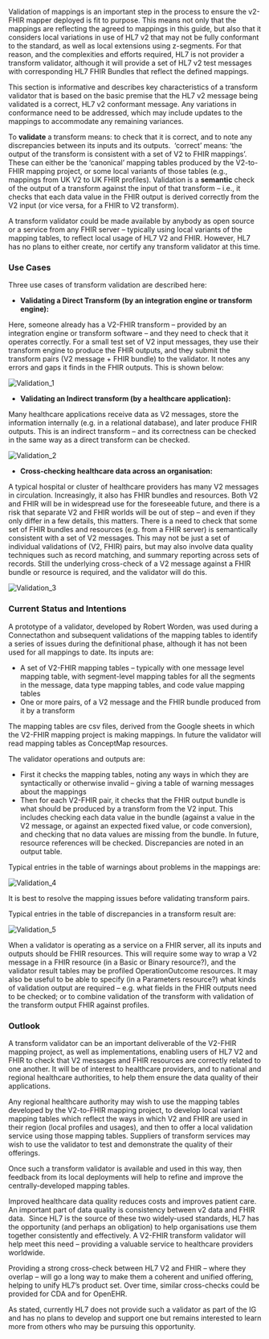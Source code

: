 Validation of mappings is an important step in the process to ensure the v2-FHIR mapper deployed is fit to purpose.  This means not only that the mappings are reflecting the agreed to mappings in this guide, but also that it considers local variations in use of HL7 v2 that may not be fully conformant to the standard, as well as local extensions using z-segments.  For that reason, and the complexities and efforts required, HL7 is not provider a transform validator, although it will provide a set of HL7 v2 test messages with corresponding HL7 FHIR Bundles that reflect the defined mappings.

This section is informative and describes key characteristics of a transform validator that is based on the basic premise that the HL7 v2 message being validated is a correct, HL7 v2 conformant message.  Any variations in conformance need to be addressed, which may include updates to the mappings to accommodate any remaining variances.

To <b>validate</b> a transform means: to check that it is correct, and to note any discrepancies between its inputs and its outputs. 
‘correct’ means: ‘the output of the transform is consistent with a set of V2 to FHIR mappings’. These can either be the ‘canonical’
mapping tables produced by the V2-to-FHIR mapping project, or some local variants of those tables (e.g., mappings from UK V2 to UK
FHIR profiles). Validation is a <b>semantic</b> check of the output of a transform against the input of that transform – i.e., it
checks that each data value in the FHIR output is derived correctly from the V2 input (or vice versa, for a FHIR to V2 transform).

A transform validator could be made available by anybody as open source or a service from any FHIR server – typically using local variants of the mapping tables, to reflect local usage of HL7 V2 and FHIR.  However, HL7 has no plans to either create, nor certify any transform validator at this time.

### Use Cases
Three use cases of transform validation are described here:

* <b>Validating a Direct Transform (by an integration engine or transform engine):</b>

Here, someone already has a V2-FHIR transform – provided by an integration engine or transform software – and they need to check
that it operates correctly. For a small test set of V2 input messages, they use their transform engine to produce the FHIR outputs,
and they submit the transform pairs (V2 message + FHIR bundle) to the validator. It notes any errors and gaps it finds in the FHIR
outputs. This is shown below:

![Validation_1](Validation_1.png)

* <b>Validating an Indirect transform (by a healthcare application):</b>

Many healthcare applications receive data as V2 messages, store the information internally (e.g. in a relational database), and
later produce FHIR outputs. This is an indirect transform – and its correctness can be checked in the same way as a direct transform
can be checked.

![Validation_2](Validation_2.png)

* <b>Cross-checking healthcare data across an organisation:</b>

A typical hospital or cluster of healthcare providers has many V2 messages in circulation. Increasingly, it also has FHIR bundles
and resources. Both V2 and FHIR will be in widespread use for the foreseeable future, and there is a risk that separate V2 and
FHIR worlds will be out of step – and even if they only differ in a few details, this matters. There is a need to check that some
set of FHIR bundles and resources (e.g. from a FHIR server) is semantically consistent with a set of V2 messages. This may not be
just a set of individual validations of (V2, FHIR) pairs, but may also involve data quality techniques such as record matching, and
summary reporting across sets of records. Still the underlying cross-check of a V2 message against a FHIR bundle or resource is
required, and the validator will do this.

![Validation_3](Validation_3.png)

### Current Status and Intentions
A prototype of a validator, developed by Robert Worden, was used during a Connectathon and subsequent validations of the mapping tables to identify a series of issues during the definitional phase, although it has not been used for all mappings to date. Its inputs are:

* A set of V2-FHIR mapping tables – typically with one message level mapping table, with segment-level mapping tables for all the
segments in the message, data type mapping tables, and code value mapping tables
* One or more pairs, of a V2 message and the FHIR bundle produced from it by a transform

The mapping tables are csv files, derived from the Google sheets in which the V2-FHIR mapping project is making mappings. In future
the validator will read mapping tables as ConceptMap resources.

The validator operations and outputs are:

* First it checks the mapping tables, noting any ways in which they are syntactically or otherwise invalid – giving a table of warning
messages about the mappings
* Then for each V2-FHIR pair, it checks that the FHIR output bundle is what should be produced by a transform from the V2 input.
This includes checking each data value in the bundle (against a value in the V2 message, or against an expected fixed value, or code
conversion), and checking that no data values are missing from the bundle. In future, resource references will be checked.
Discrepancies are noted in an output table.

Typical entries in the table of warnings about problems in the mappings are:

![Validation_4](Validation_4.png)

It is best to resolve the mapping issues before validating transform pairs.

Typical entries in the table of discrepancies in a transform result are:

![Validation_5](Validation_5.png)

When a validator is operating as a service on a FHIR server, all its inputs and outputs should be FHIR resources. This will require
some way to wrap a V2 message in a FHIR resource (in a Basic or Binary resource?), and the validator result tables may be profiled
OperationOutcome resources. It may also be useful to be able to specify (in a Parameters resource?) what kinds of validation output
are required – e.g. what fields in the FHIR outputs need to be checked; or to combine validation of the transform with validation of
the transform output FHIR against profiles.

### Outlook
A transform validator can be an important deliverable of the V2-FHIR mapping project, as well as implementations, enabling
users of HL7 V2 and FHIR to check that V2 messages and FHIR resources are correctly related to one another.  It will be of interest to
healthcare providers, and to national and regional healthcare authorities, to help them ensure the data quality of their applications.

Any regional healthcare authority may wish to use the mapping tables developed by the V2-to-FHIR mapping project, to develop local
variant mapping tables which reflect the ways in which V2 and FHIR are used in their region (local profiles and usages), and then to
offer a local validation service using those mapping tables. Suppliers of transform services may wish to use the validator to test and
demonstrate the quality of their offerings.

Once such a transform validator is available and used in this way, then feedback from its local deployments will help to refine and improve the
centrally-developed mapping tables.

Improved healthcare data quality reduces costs and improves patient care. An important part of data quality is consistency between
v2 data and FHIR data.  Since HL7 is the source of these two widely-used standards, HL7 has the opportunity (and perhaps an obligation)
to help organisations use them together consistently and effectively. A V2-FHIR transform validator will help meet this need –
providing a valuable service to healthcare providers worldwide.

Providing a strong cross-check between HL7 V2 and FHIR – where they overlap – will go a long way to make them a coherent and unified
offering, helping to unify HL7’s product set. Over time, similar cross-checks could be provided for CDA and for OpenEHR.

As stated, currently HL7 does not provide such a validator as part of the IG and has no plans to develop and support one but remains interested to learn more from others who may be pursuing this opportunity.
